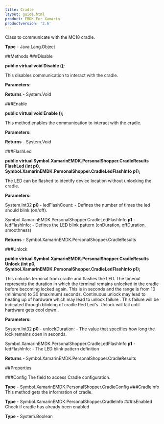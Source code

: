 ```yaml
---
title: Cradle
layout: guide.html
product: EMDK For Xamarin 
productversion: '2.6' 
---
```

Class to communicate with the MC18 cradle.

**Type** - Java.Lang.Object

##Methods
###Disable

**public virtual void Disable ();**

This disables communication to interact with the cradle.

**Parameters:**

**Returns** - System.Void

###Enable

**public virtual void Enable ();**

This method enables the communication to interact with the cradle.

**Parameters:**

**Returns** - System.Void

###FlashLed

**public virtual Symbol.XamarinEMDK.PersonalShopper.CradleResults FlashLed (int p0, Symbol.XamarinEMDK.PersonalShopper.CradleLedFlashInfo p1);**

The LED can be flashed to identify device location without unlocking the cradle.

**Parameters:**

System.Int32 **p0**  - ledFlashCount: - Defines the number of times the led should blink (on/off).

Symbol.XamarinEMDK.PersonalShopper.CradleLedFlashInfo **p1**  - ledFlashInfo: - Defines the LED blink pattern (onDuration, offDuration, smoothness)

**Returns** - Symbol.XamarinEMDK.PersonalShopper.CradleResults

###Unlock

**public virtual Symbol.XamarinEMDK.PersonalShopper.CradleResults Unlock (int p0, Symbol.XamarinEMDK.PersonalShopper.CradleLedFlashInfo p1);**

This unlocks terminal from cradle and flashes the LED. The timeout represents the duration in which the terminal remains unlocked in the cradle before becoming locked again. This is in seconds and the range is from 10 (minimum) to 30 (maximum) seconds. Continuous unlock may lead to heating up of hardware which may lead to unlock failure . This failure will be indicated through blinking of cradle Red Led's .Unlock will fail until hardware gets cool down .


**Parameters:**

System.Int32 **p0**  - unlockDuration: - The value that specifies how long the lock remains open in seconds.

Symbol.XamarinEMDK.PersonalShopper.CradleLedFlashInfo **p1**  - ledFlashInfo: - The LED blink pattern definition

**Returns** - Symbol.XamarinEMDK.PersonalShopper.CradleResults

##Properties

###Config
The field to access Cradle configuration.

**Type** - Symbol.XamarinEMDK.PersonalShopper.CradleConfig
###CradleInfo
This method gets the information of cradle.

**Type** - Symbol.XamarinEMDK.PersonalShopper.CradleInfo
###IsEnabled
Check if cradle has already been enabled

**Type** - System.Boolean
